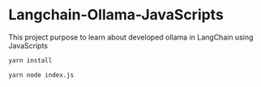 # Langchain-Ollama-JavaScripts

This project purpose to learn about developed ollama in LangChain using JavaScripts

```bash
yarn install
```

```bash
yarn node index.js
```